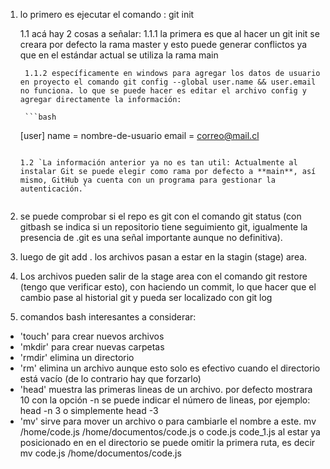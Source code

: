 1. lo primero es ejecutar el comando : git init

    1.1  acá hay 2 cosas a señalar:
        1.1.1 la primera es que al hacer un git init se creara por defecto la rama master y esto puede generar conflictos ya que en el estándar actual se utiliza la rama main

	    1.1.2 específicamente en windows para agregar los datos de usuario en proyecto el comando git config --global user.name && user.email no funciona. lo que se puede hacer es editar el archivo config y agregar directamente la información:

		```bash
    [user]
		name = nombre-de-usuario
		email = correo@mail.cl
    ```

    1.2 `La información anterior ya no es tan util: Actualmente al instalar Git se puede elegir como rama por defecto a **main**, así mismo, GitHub ya cuenta con un programa para gestionar la autenticación.`


2. se puede comprobar si el repo es git con el comando git status (con gitbash se indica si un repositorio tiene seguimiento git, igualmente la presencia de .git es una señal importante aunque no definitiva).

3. luego de git add . los archivos pasan a estar en la stagin (stage) area.

4. Los archivos pueden salir de la stage area con el comando git restore (tengo que verificar esto), con haciendo un commit, lo que hacer que el cambio pase al historial git y pueda ser localizado con git log

5. comandos bash interesantes a considerar:

  * 'touch' para crear nuevos archivos
  * 'mkdir' para crear nuevas carpetas
  * 'rmdir' elimina un directorio
  * 'rm' elimina un archivo aunque esto solo es efectivo cuando el directorio está vacío (de lo contrario hay que forzarlo)
  * 'head' muestra las primeras lineas de un archivo. por defecto mostrara 10 con la opción -n se puede indicar el número de lineas, por ejemplo: head -n 3 o simplemente head -3
  * 'mv' sirve para mover un archivo o para cambiarle el nombre a este. mv /home/code.js /home/documentos/code.js o code.js code_1.js al estar ya posicionado en en el directorio se puede omitir la primera ruta, es decir  mv code.js /home/documentos/code.js
